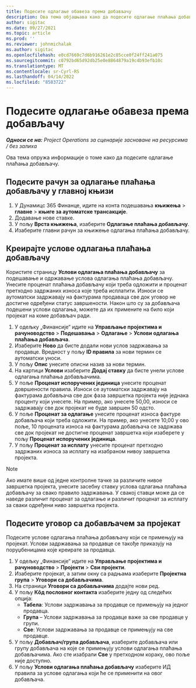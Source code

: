 ```yaml
---
title: Подесите одлагање обавеза према добављачу
description: Ова тема објашњава како да подесите одлагање плаћања добављачу.
author: sigitac
ms.date: 09/27/2021
ms.topic: article
ms.prod: ''
ms.reviewer: johnmichalak
ms.author: sigitac
ms.openlocfilehash: e0cd7669c7d6b916261e2c85cce0f24ff241a075
ms.sourcegitcommit: c0792bd65d92db25e0e8864879a19c4b93efb10c
ms.translationtype: MT
ms.contentlocale: sr-Cyrl-RS
ms.lasthandoff: 04/14/2022
ms.locfileid: "8583722"
---
```

# <a name="set-up-vendor-retention"></a>Подесите одлагање обавеза према добављачу

_**Односи се на:** Project Operations за сценарије засноване на ресурсима / без залиха_

Ова тема опружа информације о томе како да подесите одлагање плаћања добављачу.

## <a name="set-up-a-vendor-retention-account-in-general-ledger"></a>Подесите рачун за одлагање плаћања добављачу у главној књизи

1. У Дyнамицс 365 Финанце, идите на конта подешавања **књижења** > **главне** > **књиге за аутоматске трансакције**.
2. Додавање нове ставке.
3. У пољу **Врста књижења**, изаберите **Одлагање плаћања добављачу**.
4. Изаберите главни рачун за књижење одлагања плаћања добављачу.

## <a name="create-vendor-retention-terms"></a>Креирајте услове одлагања плаћања добављачу

Користите страницу **Услови одлагања плаћања добављачу** за подешавање и одржавање услова одлагања плаћања добављачу. Унесите проценат плаћања добављачу који треба одложити и проценат претходно задржаних износа које треба исплатити. Износи се аутоматски задржавају на фактурама продаваца све док уговор не достигне одређени статус завршености. Након што су за добављача подешени услови одлагања, можете да их примените на било који пројекат на коме добављач ради.

1. У одељку „Финансије“ идите на **Управљање пројектима и рачуноводство** > **Подешавања** > **Одлагање** > **Услови одлагања плаћања добављача**.
2. Изаберите **Ново** да бисте додали нови услов задржавања за продавце. Вредност у пољу **ID правила** за нови термин се аутоматски уноси. 
3. У пољу **Опис** унесите описни назив за нови термин.
4. На картици **Услови** изаберите **Додај ставку** да бисте унели услове одлагања плаћања добављачима.
5. У поље **Проценат испоручених јединица** унесите проценат довршености правила. Износи се аутоматски задржавају на фактурама добављача све док фаза завршетка пројекта није једнака проценту који унесете. На пример, ако унесете 50,00, износи се задржавају све док пројекат не буде завршен 50 одсто.
6. У поље **Проценат за одлагање** унесите проценат износа фактуре добављача који треба одложити. На пример, ако унесете 10,00 у ово поље, 10 процената износа на фактурама добављача се задржава све док пројекат не достигне проценат завршетка који изаберете у пољу **Проценат испоручених јединица**.
7. У пољу **Проценат за исплату** унесите проценат претходно задржаних износа за исплату на изабраном нивоу завршетка пројекта.

> [!NOTE]
> Ако имате више од једне контролне тачке за различите нивое завршетка пројекта, унесите засебну ставку услова одлагања плаћања добављачу за свако правило задржавања. У свакој ставци може да се наведе различит проценат за одлагање и различит проценат за исплату за сваки одређени ниво завршетка пројекта.

## <a name="set-up-a-vendor-agreement-for-the-project"></a>Подесите уговор са добављачем за пројекат

Подесите услове одлагања плаћања добављачу који се примењују на пројекат. Услови задржавања за продавце се такође приказују на поруџбеницама које креирате за продавца.

1. У одељку „Финансије“ идите на **Управљање пројектима и рачуноводство** > **Пројекти** > **Сви пројекти**. 
2. Изаберите пројекат, а затим окну са радњама изаберите **Пројектна група** > **Уговори са добављачима**.
3. На страници **Уговори са добављачима** додајте нови ред.
4. У пољу **Кôд пословног контакта** изаберите једну од следећих опција:
   - **Табела**: Услови задржавања за продавце се примењују на једног продавца.
   - **Група** – Услови задржавања за продавце важе за све продавце у групи.
   - **Све**: Услови задржавања за продавце се примењују на све продавце.
5. У пољу **Добављач/група добављача**, изаберите добављача или групу добављача на које се примењују услови одлагања плаћања добављачима. Ако сте изабрали **Све** у претходном кораку, ово поље није доступно.
6. У пољу **Услови одлагања плаћања добављачу** изаберите ИД правила за услове одлагања који ће се применити на овог добављача.

